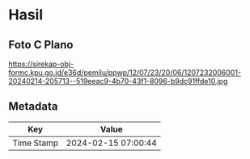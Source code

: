 # Hasil

## Foto C Plano

https://sirekap-obj-formc.kpu.go.id/e36d/pemilu/ppwp/12/07/23/20/06/1207232006001-20240214-205713--519eeac9-4b70-43f1-8096-b9dc91ffde10.jpg


## Metadata

| Key        | Value               |
| ---------- | ------------------- |
| Time Stamp | 2024-02-15 07:00:44 |



